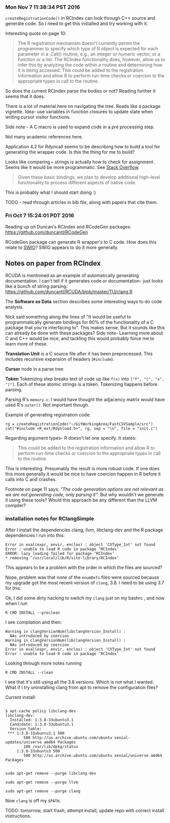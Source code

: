 ### Mon Nov  7 11:38:34 PST 2016

`createRegistrationCode()` in RCIndex can look through C++ source and
generate code. So I need to get this installed and try working with it.

Interesting quote on page 10:

> The R registration mechanism doesn’t currently permit the programmer to
> specify which type of R object is expected for each parameter in a
> .Call() routine, e.g., an integer or numeric vector, or a function or a
> list. The RCIndex functionality does, however, allow us to infer this by
> analyzing the code within a routine and determining how it is being
> accessed. This could be added to the registration information and allow R
> to perform run-time checks or coercion to the appropriate types in call
> to the routine.

So does the current RCIndex parse the bodies or not? Reading further it
seems that it does.

There is a lot of material here on navigating the tree. Reads like a
package vignette. Idea- use variables in function closures to update state
when writing cursor visitor functions.

Side note - A C macro is used to expand code in a pre processing step.

Not many academic references here.

Application 4.2 for Rdyncall seems to be describing how to build a tool for
generating the wrapper code. Is this the thing for me to build?

Looks like comparing `=` strings is actually how to check for assignment.
Seems like it would be more programmatic. See [Stack
Overflow](http://stackoverflow.com/questions/23227812/get-operator-type-for-cxcursor-binaryoperator).

> Given these basic bindings, we plan to develop additional high-level
> functionality to process different aspects of native code.

This is probably what I should start doing :)

TODO - read through articles in bib file, along with papers that cite them.

### Fri Oct  7 15:24:01 PDT 2016

Reading up on Duncan's RCIndex and RCodeGen packages:
https://github.com/duncantl/RCodeGen

RCodeGen package can generate R wrapper's to C code. How does this relate
to [SWIG](http://www.swig.org/)? SWIG appears to do it more generally.

## Notes on paper from RCIndex

RCUDA is mentioned as an example of automatically generating documentation.
I can't tell if it generates code or documentation- just looks like a bunch
of string parsing:
https://github.com/duncantl/RCUDA/blob/master/TU/clang.R

The __Software as Data__ section describes some interesting ways to do code
analysis.

Nick said something along the lines of "It would be useful to
programmatically generate bindings for 90% of the functionality of a C
package that you're interfacing to". This makes sense. But it sounds like
this can already be done with these packages? Side note- Learning more about C and C++
would be nice, and tackling this would probably force me to learn more of
these.

__Translation Unit__ is a C source file after it has been preprocessed.
This includes recursive expansion of headers (`#include`).

__Cursor__ node in a parse tree

__Token__ Tokenizing step breaks text of code up like `f(x)` into `["f",
"(", "x", ")"]`. Each of these atomic strings is a token. Tokenizing happens before parsing.

Parsing R's `memory.c`: I would have thought the adjacency matrix would
have used R's `outer()`. Not important though.

Example of generating registration code:

```
rg = createRegistrationCode("~/GitWorkingArea/FastCSVSample/src")
cat("#include <R_ext/Rdynload.h>", rg, sep = "\n", file = "init.c")
```

Regarding argument types- R doesn't let one specify. It states:

> This could be added to the registration information and allow R to
> perform run-time checks or coercion to the appropriate types in call to
> the routine.

This is interesting. Presumably the result is more robust code. If one does
this more generally it would be nice to have coercion happen in R before it
calls into C and crashes.

Footnote on page 11 says: _"The code generation options are not relevant as
we are not generating code, only parsing it"_. But why wouldn't we generate
it using these tools? Would this approach be any different than the LLVM
compiler?


### installation notes for RClangSimple

After I install the dependencies clang, llvm, libclang-dev and the R
package dependencies I run into this:

```
Error in eval(expr, envir, enclos) : object 'CXType_Int' not found
Error : unable to load R code in package ‘RCIndex’
ERROR: lazy loading failed for package ‘RCIndex’
* removing ‘/usr/local/lib/R/site-library/RCIndex’

```

This appears to be a problem with the order in which the files are sourced?

Nope, problem was that none of the `enumDefs` files were sourced because my
upgrade got the most recent version of `clang`, 3.8. I need to be using
3.7 for this.

Ok, I did some dirty hacking to switch my `clang` just on my bashrc , and now when I run

```
R CMD INSTALL --preclean
```

I see compilation and then:

```
Warning in clangVersionNum(libclangVersion_Install) :
  NAs introduced by coercion
Warning in clangVersionNum(libclangVersion_Install) :
  NAs introduced by coercion
Error in eval(expr, envir, enclos) : object 'CXType_Int' not found
Error : unable to load R code in package ‘RCIndex’
```

Looking through more notes running 

```
R CMD INSTALL --clean
```

I see that it's still using all the 3.8 versions. Which is not what I
wanted. What if I try uninstalling clang from apt to remove the
configuration files?

Current install:

```

$ apt-cache policy libclang-dev
libclang-dev:
  Installed: 1:3.8-33ubuntu3.1
  Candidate: 1:3.8-33ubuntu3.1
  Version table:
 *** 1:3.8-33ubuntu3.1 500
        500 http://us.archive.ubuntu.com/ubuntu xenial-updates/universe amd64 Packages
        100 /var/lib/dpkg/status
     1:3.8-33ubuntu3 500
        500 http://us.archive.ubuntu.com/ubuntu xenial/universe amd64 Packages

```


```

sudo apt-get remove --purge libclang-dev

sudo apt-get remove --purge llvm

sudo apt-get remove --purge clang

```

Now `clang` is off my `$PATH`.

TODO: tomorrow, start frash, attempt install, update repo with correct
install instructions.
